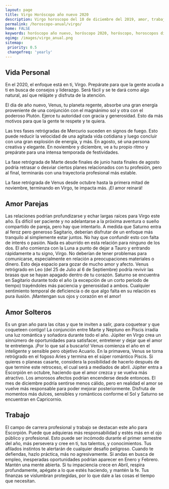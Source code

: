 ```yaml
---
layout: page
title: Virgo Horóscopo año nuevo 2020 
description: Virgo horoscopo del 10 de diciembre del 2019, amor, trabajo, vida personal. Todas las predicciones para Virgo gratis. Disfruta este año nuevo.
permalink: /horoscopo-anual/virgo/
home: FALSE
keywords: horóscopo año nuevo, horóscopo 2020, horóscopo, horoscopos diarios gratis del dia de hoy, horóscopo diario gratis,horóscopo ano nuevo 2020, horóscopo esperanza gracia, horoscopo Virgo 2020, horoscop, horóscopos gratis, horoscopo Virgo, horoscopo Virgo 2020 gratis, Tarot, Astrologia, Zodíaco, Virgo, horoscopo gratis,tarot en femenino,videncia gratuita,horoscopos gratuitos,horóscopos, astrologia,videncia gratis
ogimg: /images/virgo_anual.png
sitemap:
 priority: 0.5
 changefreq: 'yearly'
---
```




## Vida Personal

En el 2020, el enfoque está en ti, Virgo. Prepárate para que la gente acuda a ti en busca de consejos y liderazgo. Será fácil y se te dará como algo natural, así que relájate y disfruta de la atención.


El día de año nuevo, Venus, tu planeta regente, absorbe una gran energía proveniente de una conjunción con el magnánimo sol y otra con el poderoso Plutón. Ejerce tu autoridad con gracia y generosidad. Esto da más motivos para que la gente te respete y te quiera.


Las tres fases retrógradas de Mercurio suceden en signos de fuego. Esto puede reducir la velocidad de una agitada vida cotidiana y luego concluir con una gran explosión de energía, y más. En agosto, sé una persona creativa y elegante. En noviembre y diciembre, ve a tu propio ritmo y prepárate para una intensa temporada de festividades.


La fase retrógrada de Marte desde finales de junio hasta finales de agosto podría retrasar o desviar ciertos planes relacionados con tu profesión, pero al final, terminarás con una trayectoria profesional más estable.


La fase retrógrada de Venus desde octubre hasta la primera mitad de noviembre, terminando en Virgo, te impacta más. ¡El amor reinará!

## Amor Parejas

Las relaciones podrían profundizarse y echar largas raíces para Virgo este año. Es difícil ser paciente y no adelantarse a la próxima aventura o sueño compartido de pareja, pero hay que intentarlo. 
A medida que Saturno entra al feroz pero generoso Sagitario, deberían disfrutar de un enfoque más tranquilo al simplemente estar juntos. No hay que confundir esto con falta de interés o pasión. Nada es aburrido en esta relación para ninguno de los dos. 
El año comienza con la Luna a punto de dejar a Tauro y entrando rápidamente a tu signo, Virgo. No deberían de tener problemas para comunicarse, especialmente en relación a  preocupaciones materiales o dinero. Esto deja espacio para gozar de mucho amor y afecto. Venus retrógrado en Leo (del 25 de Julio al 6 de Septiembre) podría revivir las brasas que se hayan apagado dentro de tu corazón. 
Saturno se encuentra en Sagitario durante todo el año (a excepción de un corto período de tiempo) trayéndoles más paciencia y generosidad a ambos. Cualquier sentimiento temporal de deficiencia o de que algo falta en su relación es pura ilusión. ¡Mantengan sus ojos y corazón en el amor!

## Amor Solteros

Es un gran año para las citas y que te inviten a salir, ¡para coquetear y que coqueteen contigo! La conjunción entre Marte y Neptuno en Piscis irradia una luz romántica y soñadora durante todo el año.
Júpiter en Virgo crea un sinnúmero de oportunidades para satisfacer, entretener y dejar que el amor te entretenga. ¡Por lo que sal a buscarlo!
Venus comienza el año en el inteligente y sensible pero objetivo Acuario. En la primavera, Venus se torna retrógrado en el fogoso Aries y termina en el súper romántico Piscis. Si quieres o planeas casarte, considera la posibilidad de hacerlo después de que termine este retroceso, el cual será a mediados de abril.
Júpiter entra a Escorpión en octubre, haciendo que el amor crezca y se vuelva más atractivo. Los amorosos afectos podrían encenderse desde entonces. 
El mes de diciembre podría sentirse menos cálido, pero en realidad el amor se vuelve más responsable para poder mejorar posteriormente. Disfruta de momentos más dulces, sensibles y románticos conforme el Sol y Saturno se encuentran en Capricornio.

## Trabajo

El campo de carrera profesional y trabajo se destacan este año para Escorpión. Puede que adquieras más responsabilidad y estés más en el ojo público y profesional. Esto puede ser incómodo durante el primer semestre del año, más persevera y cree en ti, tus talentos, y conocimientos. 
Tus afilados instintos te alertarán de cualquier desafío peligroso. Cuando te defiendas, hazlo práctica, más no agresivamente. 
Si andas en busca de empleo, inesperadas oportunidades podrían aparecer en Enero y Febrero. Mantén una mente abierta. Si tu impaciencia crece en Abril, respira profundamente, apégate a lo que estés haciendo, y mantén la fe. Tus finanzas se vislumbran protegidas, por lo que dale a las cosas el tiempo que necesitan.
